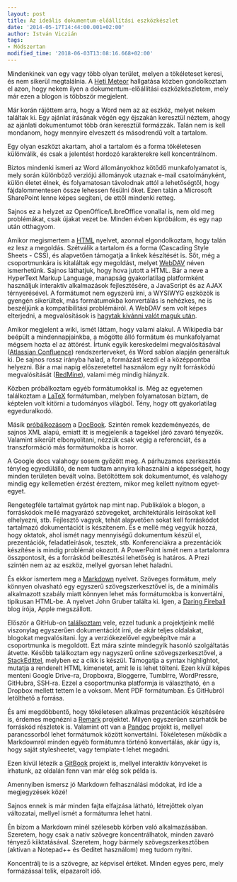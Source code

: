 ```yaml
---
layout: post
title: Az ideális dokumentum-előállítási eszközkészlet
date: '2014-05-17T14:44:00.001+02:00'
author: István Viczián
tags:
- Módszertan
modified_time: '2018-06-03T13:08:16.668+02:00'
---
```


Mindenkinek van egy vagy több olyan terület, melyen a tökéleteset
keresi, és nem sikerül megtalálnia. A [Heti
Meteor](http://hetimeteor.hu/) hallgatása közben gondolkoztam el azon,
hogy nekem ilyen a dokumentum-előállítási eszközkészletem, mely már ezen
a blogon is többször megjelent.

Már korán rájöttem arra, hogy a Word nem az az eszköz, melyet nekem
találtak ki. Egy ajánlat írásának végén egy éjszakán keresztül néztem,
ahogy az ajánlati dokumentumot több órán keresztül formázzák. Talán nem
is kell mondanom, hogy mennyire elveszett és másodrendű volt a tartalom.

Egy olyan eszközt akartam, ahol a tartalom és a forma tökéletesen
különválik, és csak a jelentést hordozó karakterekre kell koncentrálnom.

Biztos mindenki ismeri az Word állományokhoz kötődő munkafolyamatot is,
mely során különböző verziójú állományok utaznak e-mail csatolmányként,
külön életet élnek, és folyamatosan távolodnak attól a lehetőségtől,
hogy fájdalommentesen össze lehessen fésülni őket. Ezen talán a
Microsoft SharePoint lenne képes segíteni, de ettől mindenki retteg.

Sajnos ez a helyzet az OpenOffice/LibreOffice vonallal is, nem old meg
problémákat, csak újakat vezet be. Minden évben kipróbálom, és egy nap
után otthagyom.

Amikor megismertem a [HTML](http://www.w3.org/TR/html4/) nyelvet,
azonnal elgondolkoztam, hogy talán ez lesz a megoldás. Szétválik a
tartalom és a forma (Cascading Style Sheets - CSS), és alapvetően
támogatja a linkek készítését is. Sőt, még a csoportmunkára is
kitaláltak egy megoldást, melyet
[WebDAV](http://en.wikipedia.org/wiki/WebDAV) néven ismerhetünk. Sajnos
láthatjuk, hogy hova jutott a HTML. Bár a neve a HyperText Markup
Language, manapság gyakorlatilag platformként használjuk interaktív
alkalmazások fejlesztésére, a JavaScript és az AJAX térnyerésével. A
formátumot nem egyszerű írni, a WYSIWYG eszközök is gyengén sikerültek,
más formátumokba konvertálás is nehézkes, ne is beszéljünk a
kompatibilitási problémáiról. A WebDAV sem volt képes elterjedni, a
megvalósítások is [hagytak kívánni valót maguk
után](/2009/02/11/webdav-tapasztalatok.html).

Amikor megjelent a wiki, ismét láttam, hogy valami alakul. A Wikipedia
bár beépült a mindennapjainkba, a mögötte álló formátum és munkafolyamat
mégsem hozta el az áttörést. Írtunk egyik kereskedelmi megvalósításával
([Atlassian Confluence](https://www.atlassian.com/software/confluence))
rendszerterveket, és Word sablon alapján generáltuk ki. De sajnos rossz
irányba halad, a formázást kezdi el a középpontba helyezni. Bár a mai
napig előszeretettel használom egy nyílt forráskódú megvalósítását
([RedMine](http://www.redmine.org/)), valami még mindig hiányzik.

Közben próbálkoztam egyéb formátumokkal is. Még az egyetemen találkoztam
a [LaTeX](http://www.latex-project.org/) formátumban, melyben
folyamatosan bíztam, de képtelen volt kitörni a tudományos világból.
Tény, hogy ott gyakorlatilag egyeduralkodó.

Másik
[próbálkozásom](/2009/07/07/rendszerterv-generalas-java-kodbol.html) a
[DocBook](http://www.docbook.org/). Szintén remek kezdeményezés, de
sajnos XML alapú, emiatt itt is megjelenik a tagekkel járó zavaró
tényezők. Valamint sikerült elbonyolítani, nézzük csak végig a
referenciát, és a transzformáció más formátumokba is horror.

A Google docs valahogy sosem győzött meg. A párhuzamos szerkesztés
tényleg egyedülálló, de nem tudtam annyira kihasználni a képességeit,
hogy minden területen bevált volna. Betöltöttem sok dokumentumot, és
valahogy mindig egy kellemetlen érzést éreztem, mikor meg kellett
nyitnom egyet-egyet.

Rengetegféle tartalmat gyártok nap mint nap. Publikálok a blogon, a
forráskódok mellé magyarázó szövegeket, architektúrális leírásokat kell
elhelyezni, stb. Fejlesztő vagyok, tehát alapvetően sokat kell
forráskódot tartalmazó dokumentációt is készítenem. És e mellé még
vegyük hozzá, hogy oktatok, ahol ismét nagy mennyiségű dokumentum készül
el, prezentációk, feladatleírások, tesztek, stb. Konferenciákra a
prezentációk készítése is mindig problémát okozott. A PowerPoint ismét
nem a tartalomra összpontosít, és a forráskód beillesztési lehetőség is
határos. A Prezi szintén nem az az eszköz, mellyel gyorsan lehet
haladni.

És ekkor ismertem meg a
[Markdown](http://daringfireball.net/projects/markdown/) nyelvet.
Szöveges formátum, mely könnyen olvasható egy egyszerű
szövegszerkesztővel is, de a minimális alkalmazott szabály miatt könnyen
lehet más formátumokba is konvertálni, tipikusan HTML-be. A nyelvet John
Gruber találta ki. Igen, a [Daring Fireball](http://daringfireball.net/)
blog írója, Apple megszállott.

Először a GitHub-on [találkoztam](/2012/09/25/github-pages.html) vele,
ezzel tudunk a projektjeink mellé viszonylag egyszerűen dokumentációt
írni, de akár teljes oldalakat, blogokat megvalósítani. Így a
verziókezelővel egybeépítve már a csoportmunka is megoldott. Ezt mára
szinte mindegyik hasonló szolgáltatás átvette. Később találkoztam egy
nagyszerű online szövegszerkesztővel, a
[StackEdittel](http://stackedit.io), melyben ez a cikk is készül.
Támogatja a syntax highlightot, mutatja a renderelt HTML kimenetet, amit
le is lehet tölteni. Ezen kívül képes menteni Google Drive-ra,
Dropboxra, Bloggerre, Tumblrre, WordPressre, GitHubra, SSH-ra. Ezzel a
csoportmunka platformja is választható, én a Dropbox mellett tettem le a
voksom. Ment PDF formátumban. És GitHubról letölthető a forrása.

És ami megdöbbentő, hogy tökéletesen alkalmas prezentációk készítésére
is, érdemes megnézni a [Remark](http://remarkjs.com) projektet. Milyen
egyszerűen szúrhatók be forráskód részletek is. Valamint ott van a
[Pandoc](http://johnmacfarlane.net/pandoc/) projekt is, mellyel
parancssorból lehet formátumok között konvertálni. Tökéletesen működik a
Markdownról minden egyéb formátumra történő konvertálás, akár úgy is,
hogy saját stylesheetet, vagy template-t lehet megadni.

Ezen kívül létezik a [GitBook](http://www.gitbook.com/) projekt is,
mellyel interaktív könyveket is írhatunk, az oldalán fenn van már elég
sok példa is.

Amennyiben ismersz jó Markdown felhasználási módokat, írd ide a
megjegyzések közé!

Sajnos ennek is már minden fajta elfajzása látható, létrejöttek olyan
változatai, mellyel ismét a formátumra lehet hatni.

Én bízom a Markdown minél szélesebb körben való alkalmazásában.
Szeretem, hogy csak a natív szövegre koncentrálhatok, minden zavaró
tényező kiiktatásával. Szeretem, hogy bármely szövegszerkesztőben
(aktívan a Notepad++ és Geditet használom) meg tudom nyitni.

Koncentrálj te is a szövegre, az képvisel értéket. Minden egyes perc,
mely formázással telik, elpazarolt idő.
